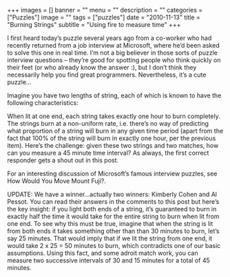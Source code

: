 +++
images = []
banner = ""
menu = ""
description = ""
categories = ["Puzzles"]
image = ""
tags = ["puzzles"]
date = "2010-11-13"
title = "Burning Strings"
subtitle = "Using fire to measure time"
+++

I first heard today’s puzzle several years ago from a co-worker who had recently returned from a job interview at Microsoft, where he’d been asked to solve this one in real time. I’m not a big believer in those sorts of puzzle interview questions – they’re good for spotting people who think quickly on their feet (or who already know the answer :), but I don’t think they necessarily help you find great programmers. Nevertheless, it’s a cute puzzle…

Imagine you have two lengths of string, each of which is known to have the following characteristics:

When lit at one end, each string takes exactly one hour to burn completely.
The strings burn at a non-uniform rate, i.e. there’s no way of predicting what proportion of a string will burn in any given time period (apart from the fact that 100% of the string will burn in exactly one hour, per the previous item).
Here’s the challenge: given these two strings and two matches, how can you measure a 45 minute time interval? As always, the first correct responder gets a shout out in this post.

For an interesting discussion of Microsoft’s famous interview puzzles, see How Would You Move Mount Fuji?.



UPDATE: We have a winner…actually two winners: Kimberly Cohen and Al Pessot. You can read their answers in the comments to this post but here’s the key insight: if you light both ends of a string, it’s guaranteed to burn in exactly half the time it would take for the entire string to burn when lit from one end. To see why this must be true, imagine that when the string is lit from both ends it takes something other than than 30 minutes to burn, let’s say 25 minutes. That would imply that if we lit the string from one end, it would take 2 x 25 = 50 minutes to burn, which contradicts one of our basic assumptions. Using this fact, and some adroit match work, you can measure two successive intervals of 30 and 15 minutes for a total of 45 minutes.

